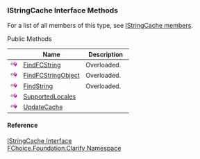 ﻿### IStringCache Interface Methods

For a list of all members of this type, see [IStringCache members](fcSDK~FChoice.Foundation.Clarify.IStringCache_members.md).

Public Methods

|   | Name | Description |
| --- | --- | --- |
| ![ Method](dotnetimages/Method.png) | [FindFCString](fcSDK~FChoice.Foundation.Clarify.IStringCache~FindFCString.md) | Overloaded.    |
| ![ Method](dotnetimages/Method.png) | [FindFCStringObject](fcSDK~FChoice.Foundation.Clarify.IStringCache~FindFCStringObject.md) | Overloaded.    |
| ![ Method](dotnetimages/Method.png) | [FindString](fcSDK~FChoice.Foundation.Clarify.IStringCache~FindString.md) | Overloaded.    |
| ![ Method](dotnetimages/Method.png) | [SupportedLocales](fcSDK~FChoice.Foundation.Clarify.IStringCache~SupportedLocales.md) |   |
| ![ Method](dotnetimages/Method.png) | [UpdateCache](fcSDK~FChoice.Foundation.Clarify.IStringCache~UpdateCache.md) |   |





#### Reference

[IStringCache Interface](fcSDK~FChoice.Foundation.Clarify.IStringCache.md)  
[FChoice.Foundation.Clarify Namespace](fcSDK~FChoice.Foundation.Clarify_namespace.md)